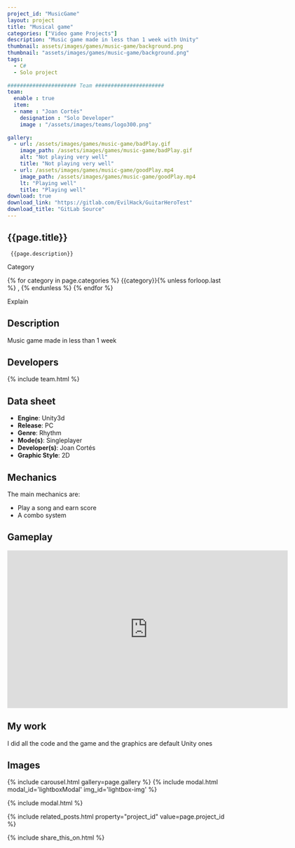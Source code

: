 ```yaml
---
project_id: "MusicGame"
layout: project
title: "Musical game"
categories: ["Video game Projects"]
description: "Music game made in less than 1 week with Unity"
thumbnail: assets/images/games/music-game/background.png
thumbnail: "assets/images/games/music-game/background.png"
tags:
  - C#
  - Solo project
 
###################### Team ######################
team:
  enable : true
  item:
  - name : "Joan Cortés"
    designation : "Solo Developer"
    image : "/assets/images/teams/logo300.png"
 
gallery:
  - url: /assets/images/games/music-game/badPlay.gif 
    image_path: /assets/images/games/music-game/badPlay.gif 
    alt: "Not playing very well" 
    title: "Not playing very well" 
  - url: /assets/images/games/music-game/goodPlay.mp4  
    image_path: /assets/images/games/music-game/goodPlay.mp4 
    lt: "Playing well" 
    title: "Playing well" 
download: true
download_link: "https://gitlab.com/EvilHack/GuitarHeroTest"
download_title: "GitLab Source"
---
```


<div class="col-lg-8 text-center" markdown=1>

## {{page.title}}

     {{page.description}}

</div>

<div class="row">
  <div class="col-lg-12 text-center">
   <p class="text-color font-weight-bold mb-2">Category</p>
   <p>{% for category in page.categories %} {{category}}{% unless forloop.last %} , {% endunless %} {% endfor %}</p>
  </div>
</div>
Explain
<div class="col-lg-8 text-center" markdown=1>

## Description

Music game made in less than 1 week

</div>

<div class="col-lg-8 text-center" markdown=1>

## Developers

{% include team.html %}

## Data sheet

* **Engine**: Unity3d
* **Release**: PC
* **Genre**: Rhythm
* **Mode(s)**: Singleplayer
* **Developer(s)**: Joan Cortés
* **Graphic Style**: 2D

</div>

<div class="col-lg-8 text-center" markdown=1>

## Mechanics

The main mechanics are:

* Play a song and earn score
* A combo system

</div>

## Gameplay

<div class="col-lg-12 text-center" markdown=1>
 <iframe width="640" height="360" src="https://drive.google.com/file/d/1pIRTbpWstjJ8MoKduW5ypt_UIMwg-sko/preview?usp=sharing" frameborder="0" allowfullscreen></iframe>
</div>

<div class="col-lg-8 text-center" markdown=1>

## My work

I did all the code and the game and the graphics are default Unity ones

## Images
  
   {% include carousel.html gallery=page.gallery %}
{% include modal.html modal_id='lightboxModal' img_id='lightbox-img' %}

 {% include modal.html %}
 
 
</div>

<div class="col-lg-12 text-center" markdown=1>

</div>
{% include related_posts.html property="project_id" value=page.project_id %}

 {% include share_this_on.html %}
